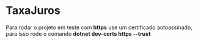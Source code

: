# TaxaJuros
Para rodar o projeto em teste com <strong>https</strong> use um certificado autoassinado, para isso rode o comando <strong>dotnet dev-certs https --trust</strong>
